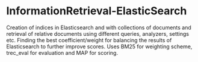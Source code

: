 # InformationRetrieval-ElasticSearch
Creation of indices in Elasticsearch and with collections of documents and retrieval of relative documents using different queries, 
analyzers, settings etc. Finding the best coefficient/weight for balancing the results of Elasticsearch to further improve scores. 
Uses BM25 for weighting scheme, trec_eval for evaluation and MAP for scoring.
